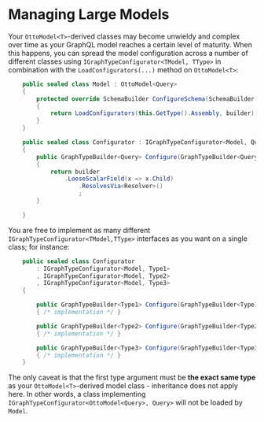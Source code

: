 # Managing Large Models

Your `OttoModel<T>`-derived classes may become unwieldy and complex over time as your GraphQL model reaches a certain level of maturity. When this happens, you can spread the model configuration across a number of different classes using `IGraphTypeConfigurator<TModel, TType>` in combination with the `LoadConfigurators(...)` method on `OttoModel<T>`:

```csharp
    public sealed class Model : OttoModel<Query>
    {
        protected override SchemaBuilder ConfigureSchema(SchemaBuilder builder)
        {
            return LoadConfigurators(this.GetType().Assembly, builder);
        }
    }

    public sealed class Configurator : IGraphTypeConfigurator<Model, Query>
    {
        public GraphTypeBuilder<Query> Configure(GraphTypeBuilder<Query> builder)
        {
            return builder
                .LooseScalarField(x => x.Child)
                    .ResolvesVia<Resolver>()
                    ;
        }

    }
```

You are free to implement as many different `IGraphTypeConfigurator<TModel,TType>` interfaces as you want on a single class; for instance:

```csharp
    public sealed class Configurator
        : IGraphTypeConfigurator<Model, Type1>
        , IGraphTypeConfigurator<Model, Type2>
        , IGraphTypeConfigurator<Model, Type3>
    {

        public GraphTypeBuilder<Type1> Configure(GraphTypeBuilder<Type1> builder)
        { /* implementation */ }

        public GraphTypeBuilder<Type2> Configure(GraphTypeBuilder<Type2> builder)
        { /* implementation */ }

        public GraphTypeBuilder<Type3> Configure(GraphTypeBuilder<Type3> builder)
        { /* implementation */ }
    }
```

The only caveat is that the first type argument must be **the exact same type** as your `OttoModel<T>`-derived model class - inheritance does not apply here. In other words, a class implementing `IGraphTypeConfigurator<OttoModel<Query>, Query>` will not be loaded by `Model`.